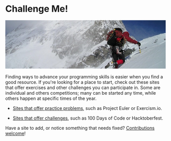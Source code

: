 # Challenge Me!

![](z-climbing.jpg)

Finding ways to advance your programming skills is easier when you find a good resource. If you're looking for a place to start, check out these sites that offer exercises and other challenges you can participate in. Some are individual and others competitions; many can be started any time, while others happen at specific times of the year.

* [Sites that offer practice problems](practice.md), such as Project Euler or Exercism.io.

* [Sites that offer challenges](challenges.md), such as 100 Days of Code or Hacktoberfest.

Have a site to add, or notice something that needs fixed? [Contributions welcome](CONTRIBUTING.md)!
